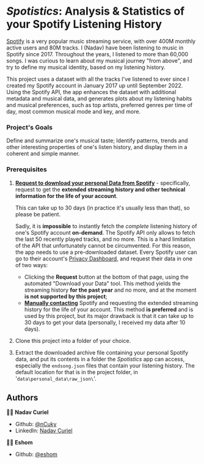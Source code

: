 # _Spotistics_: Analysis & Statistics of your Spotify Listening History 

[Spotify](spotify.com) is a very popular music streaming service, with over 400M monthly active users and 80M tracks.
I (Nadav) have been listening to music in Spotify since 2017. Throughout the years, I listened to more than 60,000
songs.
I was curious to learn about my musical journey "from above", and try to define my musical identity, based on my
listening history.

This project uses a dataset with all the tracks I've listened to ever since I created my Spotify account in
January 2017 up until September 2022. Using the Spotify API, the app enhances the dataset with additional metadata and
musical data, and generates plots about my listening habits and musical preferences, such as top artists, preferred
genres per time of day,
most common musical mode and key, and more.

### Project's Goals

Define and summarize one's musical taste; Identify patterns, trends and other interesting properties of one's listen 
history, and display them in a coherent and simple manner.  

### Prerequisites

1. **[Request to download your personal Data from Spotify](mailto:privacy@spotify.com)** - specifically, request to get
   the **extended streaming history and other technical information for the life of your account**. 
   
   This can take up to 30 days (in practice it's usually less than that), so please be patient. 

   Sadly, it is **impossible** to instantly fetch the _complete_ listening history of one's Spotify account **on-demand**.
   The Spotify API only allows to fetch the last 50 recently played tracks, and no more. This is a hard limitation 
   of the API that unfortunately cannot be circumvented. 
   For this reason, the app needs to use a pre-downloaded dataset. Every Spotify user can go to their account's
   [Privacy Dashboard](https://www.spotify.com/us/account/privacy/#:~:text=Download%20your%20data), and request
   their data in one of two ways:

    - Clicking the **Request** button at the bottom of that page, using the automated "Download your Data" tool. This
      method yields the streaming history **for the past year** and no more, and at the moment **is not supported by 
      this project**;
    - **[Manually contacting](mailto:privacy@spotify.com)** Spotify and requesting the extended streaming history for 
      the life of your account. 
      This method **is preferred** and is used by this project, but its major drawback is that
      it can take up to 30 days to get your data (personally, I received my data after 10 days).

2. Clone this project into a folder of your choice.

3. Extract the downloaded archive file containing your personal Spotify data, and put its contents in a folder the _Spotistics_ app can access, especially the `endsong.json` files that contain your listening history. The default location for that is in the project folder, in '`data\personal_data\raw_json\`'.

## Authors

🧔🏻 **Nadav Curiel**

- Github: [@nCuky](https://github.com/nCuky)
- LinkedIn: [Nadav Curiel](https://linkedin.com/in/nadav-curiel)

🧔🏻 **Eshom**

- Github: [@eshom](https://github.com/eshom)

